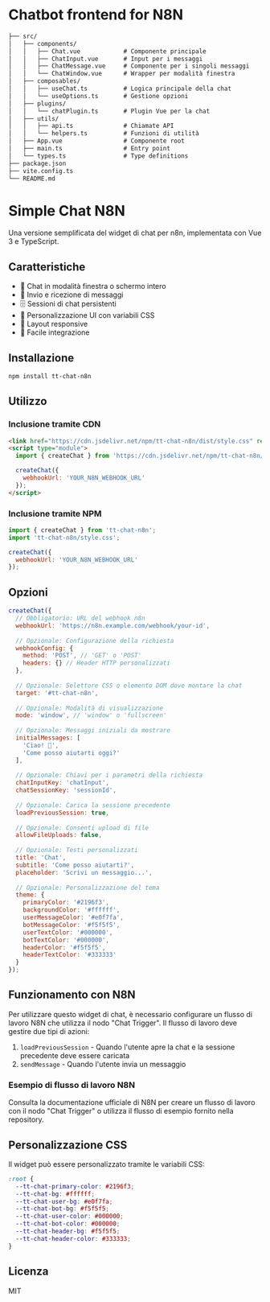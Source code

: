# Chatbot frontend for N8N

```txt
├── src/
│   ├── components/
│   │   ├── Chat.vue            # Componente principale 
│   │   ├── ChatInput.vue       # Input per i messaggi
│   │   ├── ChatMessage.vue     # Componente per i singoli messaggi
│   │   └── ChatWindow.vue      # Wrapper per modalità finestra
│   ├── composables/
│   │   ├── useChat.ts          # Logica principale della chat
│   │   └── useOptions.ts       # Gestione opzioni
│   ├── plugins/
│   │   └── chatPlugin.ts       # Plugin Vue per la chat
│   ├── utils/
│   │   ├── api.ts              # Chiamate API
│   │   └── helpers.ts          # Funzioni di utilità
│   ├── App.vue                 # Componente root
│   ├── main.ts                 # Entry point
│   └── types.ts                # Type definitions
├── package.json
├── vite.config.ts
└── README.md
```

# Simple Chat N8N

Una versione semplificata del widget di chat per n8n, implementata con Vue 3 e TypeScript.

## Caratteristiche

- 🔄 Chat in modalità finestra o schermo intero
- 💬 Invio e ricezione di messaggi
- 🗄️ Sessioni di chat persistenti
- 🎨 Personalizzazione UI con variabili CSS
- 📱 Layout responsive
- 🔌 Facile integrazione

## Installazione

```bash
npm install tt-chat-n8n
```

## Utilizzo

### Inclusione tramite CDN

```html
<link href="https://cdn.jsdelivr.net/npm/tt-chat-n8n/dist/style.css" rel="stylesheet">
<script type="module">
  import { createChat } from 'https://cdn.jsdelivr.net/npm/tt-chat-n8n/dist/tt-chat.es.js';

  createChat({
    webhookUrl: 'YOUR_N8N_WEBHOOK_URL'
  });
</script>
```

### Inclusione tramite NPM

```javascript
import { createChat } from 'tt-chat-n8n';
import 'tt-chat-n8n/style.css';

createChat({
  webhookUrl: 'YOUR_N8N_WEBHOOK_URL'
});
```

## Opzioni

```javascript
createChat({
  // Obbligatorio: URL del webhook n8n
  webhookUrl: 'https://n8n.example.com/webhook/your-id',
  
  // Opzionale: Configurazione della richiesta
  webhookConfig: {
    method: 'POST', // 'GET' o 'POST'
    headers: {} // Header HTTP personalizzati
  },
  
  // Opzionale: Selettore CSS o elemento DOM dove montare la chat
  target: '#tt-chat-n8n',
  
  // Opzionale: Modalità di visualizzazione
  mode: 'window', // 'window' o 'fullscreen'
  
  // Opzionale: Messaggi iniziali da mostrare
  initialMessages: [
    'Ciao! 👋',
    'Come posso aiutarti oggi?'
  ],
  
  // Opzionale: Chiavi per i parametri della richiesta
  chatInputKey: 'chatInput',
  chatSessionKey: 'sessionId',
  
  // Opzionale: Carica la sessione precedente
  loadPreviousSession: true,
  
  // Opzionale: Consenti upload di file
  allowFileUploads: false,
  
  // Opzionale: Testi personalizzati
  title: 'Chat',
  subtitle: 'Come posso aiutarti?',
  placeholder: 'Scrivi un messaggio...',
  
  // Opzionale: Personalizzazione del tema
  theme: {
    primaryColor: '#2196f3',
    backgroundColor: '#ffffff',
    userMessageColor: '#e0f7fa',
    botMessageColor: '#f5f5f5',
    userTextColor: '#000000',
    botTextColor: '#000000',
    headerColor: '#f5f5f5',
    headerTextColor: '#333333'
  }
});
```

## Funzionamento con N8N

Per utilizzare questo widget di chat, è necessario configurare un flusso di lavoro N8N che utilizza il nodo "Chat Trigger". Il flusso di lavoro deve gestire due tipi di azioni:

1. `loadPreviousSession` - Quando l'utente apre la chat e la sessione precedente deve essere caricata
2. `sendMessage` - Quando l'utente invia un messaggio

### Esempio di flusso di lavoro N8N

Consulta la documentazione ufficiale di N8N per creare un flusso di lavoro con il nodo "Chat Trigger" o utilizza il flusso di esempio fornito nella repository.

## Personalizzazione CSS

Il widget può essere personalizzato tramite le variabili CSS:

```css
:root {
  --tt-chat-primary-color: #2196f3;
  --tt-chat-bg: #ffffff;
  --tt-chat-user-bg: #e0f7fa;
  --tt-chat-bot-bg: #f5f5f5;
  --tt-chat-user-color: #000000;
  --tt-chat-bot-color: #000000;
  --tt-chat-header-bg: #f5f5f5;
  --tt-chat-header-color: #333333;
}
```

## Licenza

MIT

